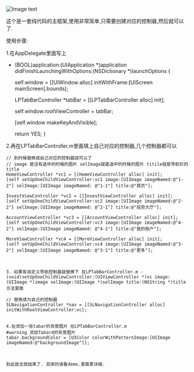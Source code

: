
![Image text](http://img2.ph.126.net/i7i2iXwwlzYT6dliL-uE8w==/6619065496771037519.gif)

这个是一套纯代码的主框架,使用非常简单,只需要创建对应的控制器,然后就可以了.

使用步骤:

1.在AppDelegate里面写上
- (BOOL)application:(UIApplication *)application didFinishLaunchingWithOptions:(NSDictionary *)launchOptions {
    
    self.window = [[UIWindow alloc] initWithFrame:[UIScreen mainScreen].bounds];
    
    LPTabBarController *tabBar = [[LPTabBarController alloc] init];
    
    self.window.rootViewController = tabBar;
    
    [self.window makeKeyAndVisible];
    
    return YES;
}



2.再在LPTabBarController.m里面填上自己对应的控制器,几个控制器都可以

    // 到时候替换成自己对应的控制器就可以了
    // image 是没有选中的时候的图片 selImage就是选中的时候的图片 titile就是导航栏的title
    HomeViewController *vc1 = [[HomeViewController alloc] init];
    [self setUpOneChildViewController:vc1 image:[UIImage imageNamed:@"1-2"] selImage:[UIImage imageNamed: @"1-1"] title:@"首页"];
    
    InvestViewController *vc2 = [[InvestViewController alloc] init];
    [self setUpOneChildViewController:vc2 image:[UIImage imageNamed:@"2-2"] selImage:[UIImage imageNamed: @"2-1"] title:@"投资大厅"];
    
    AccountViewController *vc3 = [[AccountViewController alloc] init];
    [self setUpOneChildViewController:vc3 image:[UIImage imageNamed:@"4-2"] selImage:[UIImage imageNamed: @"4-1"] title:@"我的账户"];
    
    MoreViewController *vc4 = [[MoreViewController alloc] init];
    [self setUpOneChildViewController:vc4 image:[UIImage imageNamed:@"3-2"] selImage:[UIImage imageNamed: @"3-1"] title:@"更多"];
    
    
    
    3. 如果有自定义导航控制器就替换下 在LPTabBarController.m - (void)setUpOneChildViewController:(UIViewController *)vc image:(UIImage *)image selImage:(UIImage *)selImage title:(NSString *)title方法里面
    
    // 替换成为自己的控制器
    SLNavigationController *nav = [[SLNavigationController alloc] initWithRootViewController:vc];
    
    
    4.在添加一张tabar的背景图片 在LPTabBarController.m
    #warning 添加Tabard的背景图片
    tabar.backgroundColor = [UIColor colorWithPatternImage:[UIImage imageNamed:@"backgroundImage"]];
    
    
    
    到此就全部结束了. 具体的请看demo.里面更详细.
